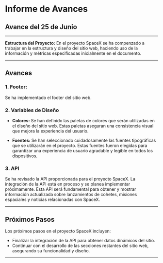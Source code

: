 # Informe de Avances

## Avance del 25 de Junio
---

**Estructura del Proyecto:** En el proyecto SpaceX se ha compenzado a trabajar en la estructura y diseño del sitio web, haciendo uso de la información y métricas especificadas inicialmente en el documento.

---


## Avances

### 1. Footer: 
Se ha implementado el footer del sitio web.

### 2. Variables de Diseño

- **Colores:** Se han definido las paletas de colores que serán utilizadas en el diseño del sitio web. Estas paletas aseguran una consistencia visual que mejora la experiencia del usuario.

- **Fuentes:** Se han seleccionado cuidadosamente las fuentes tipográficas que se utilizarán en el proyecto. Estas fuentes fueron elegidas para garantizar una experiencia de usuario agradable y legible en todos los dispositivos.

### 3. API
Se ha revisado la API proporcionada para el proyecto SpaceX. La integración de la API está en proceso y se planea implementar próximamente. Esta API será fundamental para obtener y mostrar información actualizada sobre lanzamientos de cohetes, misiones espaciales y noticias relacionadas con SpaceX.

---

## Próximos Pasos

Los próximos pasos en el proyecto SpaceX incluyen:

- Finalizar la integración de la API para obtener datos dinámicos del sitio.
- Continuar con el desarrollo de las secciones restantes del sitio web, asegurando su funcionalidad y diseño.

---